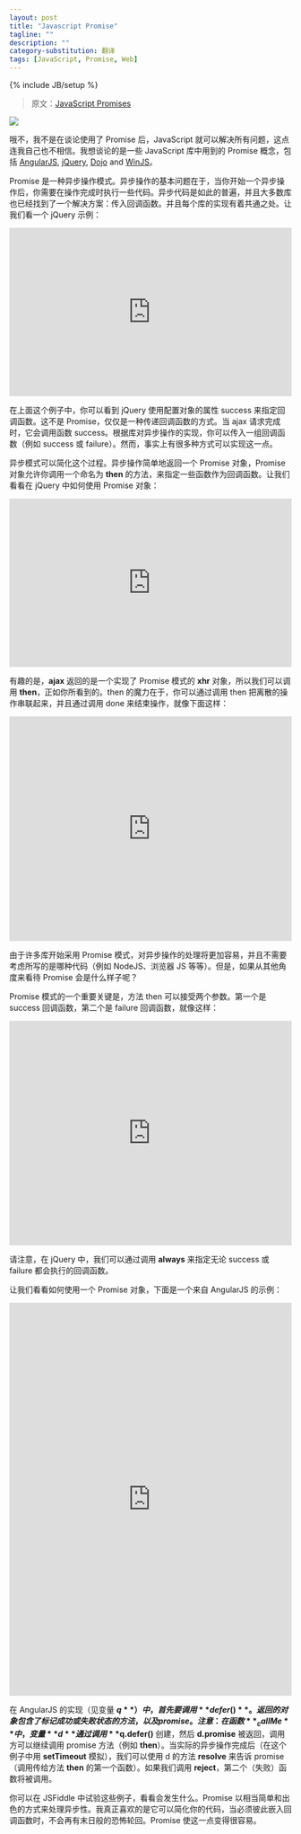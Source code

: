 ```yaml
---
layout: post
title: "Javascript Promise"
tagline: ""
description: ""
category-substitution: 翻译
tags: [JavaScript, Promise, Web]
---
```

{% include JB/setup %}

> 原文：[JavaScript Promises](http://wildermuth.com/2013/8/3/JavaScript_Promises)

![](http://wildermuth.com/images/pinky-promise_2.jpg)

<!-- No I am not talking the promise that JavaScript will fix everything if you use it. I don't even believe that ;) I am talking about the concept of a promise object that several JavaScript libraries use (including [AngularJS](http://angularjs.org/), [jQuery](http://jquery.com/), [Dojo](http://dojotoolkit.org/) and [WinJS](http://msdn.microsoft.com/en-us/library/windows/apps/br229773.aspx)). -->
哦不，我不是在谈论使用了 Promise 后，JavaScript 就可以解决所有问题，这点连我自己也不相信。我想谈论的是一些 JavaScript 库中用到的 Promise 概念，包括 [AngularJS](http://angularjs.org/), [jQuery](http://jquery.com/), [Dojo](http://dojotoolkit.org/) and [WinJS](http://msdn.microsoft.com/en-us/library/windows/apps/br229773.aspx)。

[AngularJS]: http://angularjs.org/
[jQuery]: http://jquery.com/
[Dojo]: http://dojotoolkit.org/
[WinJS]: http://msdn.microsoft.com/en-us/library/windows/apps/br229773.aspx

<!-- A promise is a pattern for handling asynchronous operations. The problem is that essentially when you start an asynchronous operation, you need to execute some code as the operation is completed. Asynchronous code is so common that most libraries have found a solution for passing in callbacks. But there is little commonality to how each libraries does this. Let's take jQuery as an example: -->
Promise 是一种异步操作模式。异步操作的基本问题在于，当你开始一个异步操作后，你需要在操作完成时执行一些代码。异步代码是如此的普遍，并且大多数库也已经找到了一个解决方案：传入回调函数。并且每个库的实现有着共通之处。让我们看一个 jQuery 示例：

<iframe style="width: 100%" height="300" src="http://jsfiddle.net/cuXqF/embedded/" frameborder="0" width="100%" allowfullscreen="allowfullscreen"></iframe>

<!-- In this example you can see the jQuery uses the success property of the settings object to specify the callback. This isn't a promise but a way to pass in the callback functions. When the ajax call is complete, it calls the success function. Depending on the library that uses asynchronous operations, you might pass in a set of callbacks (e.g. for success or failure). There are a ton of ways to accomplish this. -->
在上面这个例子中，你可以看到 jQuery 使用配置对象的属性 success 来指定回调函数。这不是 Promise，仅仅是一种传递回调函数的方式。当 ajax 请求完成时，它会调用函数 success。根据库对异步操作的实现，你可以传入一组回调函数（例如 success 或 failure）。然而，事实上有很多种方式可以实现这一点。

<!-- The promise pattern sets out to simplify this process. The asynchronous operation simply returns an object called a promise. The promise allows you to call a method called **then** that let's you specify the function(s) to use as the callbacks. Let's see how to consume a promise using jQuery as an example: -->
异步模式可以简化这个过程。异步操作简单地返回一个 Promise 对象，Promise 对象允许你调用一个命名为 **then** 的方法，来指定一些函数作为回调函数。让我们看看在 jQuery 中如何使用 Promise 对象：

<iframe style="width: 100%" height="300" src="http://jsfiddle.net/FDg6d/embedded/" frameborder="0" width="100%" allowfullscreen="allowfullscreen"></iframe>

<!-- What is interesting here, is that the object that **ajax** returns is the **xhr** object which implements the promise pattern so we can call **then** as seen here. The power of the call to then is that you can chain them by calling then for discrete operations and completing the operation with a call to done as shown here: -->
有趣的是，**ajax** 返回的是一个实现了 Promise 模式的 **xhr** 对象，所以我们可以调用 **then**，正如你所看到的。then 的魔力在于，你可以通过调用 then 把离散的操作串联起来，并且通过调用 done 来结束操作，就像下面这样：

<iframe style="width: 100%" height="400" src="http://jsfiddle.net/kWrpq/embedded/" frameborder="0" width="100%" allowfullscreen="allowfullscreen"></iframe>

<!-- Because many libraries are starting to take on the promise pattern, handling asynchronous operations should be easier no matter what code you're writing (e.g. NodeJS, in-browser JS, etc.). But what does a promise look like from the other side? -->
由于许多库开始采用 Promise 模式，对异步操作的处理将更加容易，并且不需要考虑所写的是哪种代码（例如 NodeJS、浏览器 JS 等等）。但是，如果从其他角度来看待 Promise 会是什么样子呢？

<!-- One important key to the pattern is that the then function can accept two functions. The first is for the success callback; the second for the failure callback like so: -->
Promise 模式的一个重要关键是，方法 then 可以接受两个参数。第一个是 success 回调函数，第二个是 failure 回调函数，就像这样：

<iframe style="width: 100%" height="400" src="http://jsfiddle.net/SwzkK/embedded/" frameborder="0" width="100%" allowfullscreen="allowfullscreen"></iframe>

<!-- Notice that in jQuery we're using a call to **always** to specify that we want to be called whether the success or failure was called. -->
请注意，在 jQuery 中，我们可以通过调用 **always** 来指定无论 success 或 failure 都会执行的回调函数。

<!-- Let's see how using a promise looks. Here is an example from AngularJS: -->
让我们看看如何使用一个 Promise 对象，下面是一个来自 AngularJS 的示例：

<iframe style="width: 100%" height="700" src="http://jsfiddle.net/s35B9/embedded/" frameborder="0" width="100%" allowfullscreen="allowfullscreen"></iframe>

<!-- AngularJS uses an implementation (see the **$q** variable) that is started with a call to **defer()**.  This returns an object that contains ways to mark a successful or failure condition as well as the promise itself. Notice that in the **_callMe** function the **d** variable is created by calling **$q.defer()** then the **d.promise** is returned from the function so that the caller can call the promise methods (e.g. **then**). When the actual asynchronous operation is performed (in this case mocked up as a **setTimeout** call), we can use the **resolve** method on the defer'd object to tell the promise that we completed successfully (and therefore call the first function in the **then** method below). If we were to call **reject**, the second method (the failure call) would be called instead. -->
在 AngularJS 的实现（见变量 **$q**）中，首先要调用 **defer()**。返回的对象包含了标记成功或失败状态的方法，以及 promise。注意：在函数 **_callMe** 中，变量 **d** 通过调用 **$q.defer()** 创建，然后 **d.promise** 被返回，调用方可以继续调用 promise 方法（例如 **then**）。当实际的异步操作完成后（在这个例子中用 **setTimeout** 模拟），我们可以使用 d 的方法 **resolve** 来告诉 promise（调用传给方法 **then** 的第一个函数）。如果我们调用 **reject**，第二个（失败）函数将被调用。

<!-- You can play with these examples in JSFiddle and see what you can make happen. Promises are a really simple and cool way to handle asynchronicity. What I really like about it is that it simplifies your code (so that you don't have the triangle of doom when you have to nest callback functions inside each other. This makes it easy. -->
你可以在 JSFiddle 中试验这些例子，看看会发生什么。Promise 以相当简单和出色的方式来处理异步性。我真正喜欢的是它可以简化你的代码，当必须彼此嵌入回调函数时，不会再有末日般的恐怖轮回。Promise 使这一点变得很容易。



